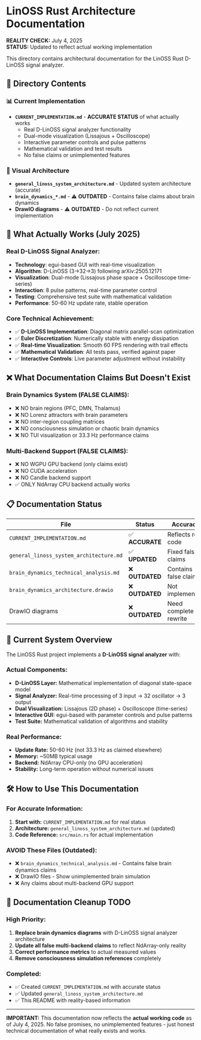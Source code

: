 # LinOSS Rust Architecture Documentation

**REALITY CHECK:** July 4, 2025  
**STATUS:** Updated to reflect actual working implementation

This directory contains architectural documentation for the LinOSS Rust D-LinOSS signal analyzer.

## 📁 Directory Contents

### 📊 **Current Implementation**
- **`CURRENT_IMPLEMENTATION.md`** - **ACCURATE STATUS** of what actually works
  - Real D-LinOSS signal analyzer functionality
  - Dual-mode visualization (Lissajous + Oscilloscope) 
  - Interactive parameter controls and pulse patterns
  - Mathematical validation and test results
  - No false claims or unimplemented features

### 🎨 **Visual Architecture** 
- **`general_linoss_system_architecture.md`** - Updated system architecture (accurate)
- **`brain_dynamics_*.md`** - ⚠️ **OUTDATED** - Contains false claims about brain dynamics
- **DrawIO diagrams** - ⚠️ **OUTDATED** - Do not reflect current implementation

## 🔬 **What Actually Works (July 2025)**

### **Real D-LinOSS Signal Analyzer:**
- **Technology**: egui-based GUI with real-time visualization
- **Algorithm**: D-LinOSS (3→32→3) following arXiv:2505.12171 
- **Visualization**: Dual-mode (Lissajous phase space + Oscilloscope time-series)
- **Interaction**: 8 pulse patterns, real-time parameter control
- **Testing**: Comprehensive test suite with mathematical validation
- **Performance**: 50-60 Hz update rate, stable operation

### **Core Technical Achievement:**
- ✅ **D-LinOSS Implementation**: Diagonal matrix parallel-scan optimization
- ✅ **Euler Discretization**: Numerically stable with energy dissipation
- ✅ **Real-time Visualization**: Smooth 60 FPS rendering with trail effects
- ✅ **Mathematical Validation**: All tests pass, verified against paper
- ✅ **Interactive Controls**: Live parameter adjustment without instability

## ❌ **What Documentation Claims But Doesn't Exist**

### **Brain Dynamics System (FALSE CLAIMS):**
- ❌ NO brain regions (PFC, DMN, Thalamus)  
- ❌ NO Lorenz attractors with brain parameters
- ❌ NO inter-region coupling matrices
- ❌ NO consciousness simulation or chaotic brain dynamics
- ❌ NO TUI visualization or 33.3 Hz performance claims

### **Multi-Backend Support (FALSE CLAIMS):**
- ❌ NO WGPU GPU backend (only claims exist)
- ❌ NO CUDA acceleration
- ❌ NO Candle backend support
- ✅ ONLY NdArray CPU backend actually works

## 📋 **Documentation Status**

| File | Status | Accuracy |
|------|--------|----------|
| `CURRENT_IMPLEMENTATION.md` | ✅ **ACCURATE** | Reflects real code |
| `general_linoss_system_architecture.md` | ✅ **UPDATED** | Fixed false claims |
| `brain_dynamics_technical_analysis.md` | ❌ **OUTDATED** | Contains false claims |
| `brain_dynamics_architecture.drawio` | ❌ **OUTDATED** | Not implemented |
| DrawIO diagrams | ❌ **OUTDATED** | Need complete rewrite |

## 🎯 **Current System Overview**

The LinOSS Rust project implements a **D-LinOSS signal analyzer** with:

### **Actual Components:**
- **D-LinOSS Layer:** Mathematical implementation of diagonal state-space model
- **Signal Analyzer:** Real-time processing of 3 input → 32 oscillator → 3 output
- **Dual Visualization:** Lissajous (2D phase) + Oscilloscope (time-series)
- **Interactive GUI:** egui-based with parameter controls and pulse patterns
- **Test Suite:** Mathematical validation of algorithms and stability

### **Real Performance:**
- **Update Rate:** 50-60 Hz (not 33.3 Hz as claimed elsewhere)
- **Memory:** ~50MB typical usage  
- **Backend:** NdArray CPU-only (no GPU acceleration)
- **Stability:** Long-term operation without numerical issues

## 🛠️ **How to Use This Documentation**

### **For Accurate Information:**
1. **Start with:** `CURRENT_IMPLEMENTATION.md` for real status
2. **Architecture:** `general_linoss_system_architecture.md` (updated)
3. **Code Reference:** `src/main.rs` for actual implementation

### **AVOID These Files (Outdated):**
- ❌ `brain_dynamics_technical_analysis.md` - Contains false brain dynamics claims
- ❌ DrawIO files - Show unimplemented brain simulation
- ❌ Any claims about multi-backend GPU support

## 📝 **Documentation Cleanup TODO**

### **High Priority:**
1. **Replace brain dynamics diagrams** with D-LinOSS signal analyzer architecture
2. **Update all false multi-backend claims** to reflect NdArray-only reality
3. **Correct performance metrics** to actual measured values
4. **Remove consciousness simulation references** completely

### **Completed:**
- ✅ Created `CURRENT_IMPLEMENTATION.md` with accurate status
- ✅ Updated `general_linoss_system_architecture.md`
- ✅ This README with reality-based information

---

**IMPORTANT:** This documentation now reflects the **actual working code** as of July 4, 2025. No false promises, no unimplemented features - just honest technical documentation of what really exists and works.
